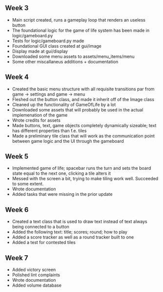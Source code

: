 ## Week 3

- Main script created, runs a gameplay loop that renders an useless button
- The foundational logic for the game of life system has been made in logic/gameboard.py
- Tests for logic/gameboard.py made
- Foundational GUI class created at gui/image
- Display made at gui/display
- Downloaded some menu assets to assets/menu_items/menu
- Some other miscallaneus additions + documentation

## Week 4

- Created the basic menu structure with all requisite transitions par from game -> settings and game -> menu
- Fleshed out the button class, and made it inherit off of the Image class
- Cleaned up the functionality of GameOfLife by a lot
- Downloaded some assets that will probably be used in the actual implemenation of the game
- Wrote credits for assets
- Made buttons, text, game objects completely dynamically sizeable; text has different properties than f.e. tiles
- Made a preliminary tile class that will work as the communication point between game logic and the UI through the gameboard

## Week 5

- Implemented game of life; spacebar runs the turn and sets the board state equal to the next one, clicking a tile alters it
- Messed with the screen a bit, trying to make tiling work well. Succeeded to some extent. 
- Wrote documentation
- Added tasks that were missing in the prior update

## Week 6

- Created a text class that is used to draw text instead of text always being connected to a button
- Added the following text: title; scores; round; how to play
- Added a score tracker as well as a round tracker built to one
- Added a test for contested tiles

## Week 7

- Added victory screen
- Polished lint complaints
- Wrote documentation
- Added volume database